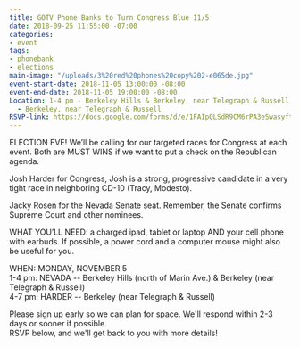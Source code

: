 ```yaml
---
title: GOTV Phone Banks to Turn Congress Blue 11/5
date: 2018-09-25 11:55:00 -07:00
categories:
- event
tags:
- phonebank
- elections
main-image: "/uploads/3%20red%20phones%20copy%202-e065de.jpg"
event-start-date: 2018-11-05 13:00:00 -08:00
event-end-date: 2018-11-05 19:00:00 -08:00
Location: 1-4 pm - Berkeley Hills & Berkeley, near Telegraph & Russell;     4-7 pm
  - Berkeley, near Telegraph & Russell
RSVP-link: https://docs.google.com/forms/d/e/1FAIpQLSdR9CM6rPA3eSwasyft24Vdy54q5TGKEFVvjSC6fYKI4061cg/viewform
---
```


ELECTION EVE!  We’ll be calling for our targeted races for Congress at each event.  Both are MUST WINS if we want to put a check on the Republican agenda.

Josh Harder for Congress, Josh is a strong, progressive candidate in a very tight race in neighboring CD-10 (Tracy, Modesto).

Jacky Rosen for the Nevada Senate seat. Remember, the Senate confirms Supreme Court and other nominees.

WHAT YOU’LL NEED: a charged ipad, tablet or laptop AND your cell phone with earbuds. If possible, a power cord and a computer mouse might also be useful for you.

WHEN: MONDAY, NOVEMBER 5 \
1-4 pm:   NEVADA -- Berkeley Hills (north of Marin Ave.) & Berkeley (near Telegraph & Russell)\
4-7 pm:   HARDER --  Berkeley (near Telegraph & Russell)

Please sign up early so we can plan for space.  We'll respond within 2-3 days or sooner if possible.\
RSVP below, and we'll get back to you with more details!